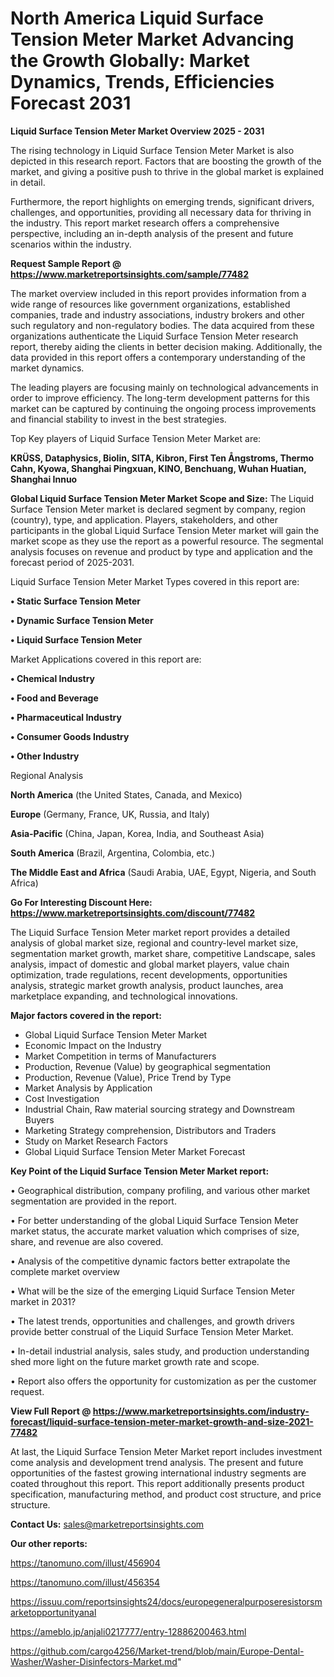 # North America Liquid Surface Tension Meter Market Advancing the Growth Globally: Market Dynamics, Trends, Efficiencies Forecast 2031

<Strong> Liquid Surface Tension Meter Market Overview 2025 - 2031</strong>

The rising technology in Liquid Surface Tension Meter Market is also depicted in this research report. Factors that are boosting the growth of the market, and giving a positive push to thrive in the global market is explained in detail.

Furthermore, the report highlights on emerging trends, significant drivers, challenges, and opportunities, providing all necessary data for thriving in the industry. This report market research offers a comprehensive perspective, including an in-depth analysis of the present and future scenarios within the industry.

<strong>Request Sample Report @ <a href=https://www.marketreportsinsights.com/sample/77482>https://www.marketreportsinsights.com/sample/77482</a></strong>

The market overview included in this report provides information from a wide range of resources like government organizations, established companies, trade and industry associations, industry brokers and other such regulatory and non-regulatory bodies. The data acquired from these organizations authenticate the Liquid Surface Tension Meter research report, thereby aiding the clients in better decision making. Additionally, the data provided in this report offers a contemporary understanding of the market dynamics.

The leading players are focusing mainly on technological advancements in order to improve efficiency. The long-term development patterns for this market can be captured by continuing the ongoing process improvements and financial stability to invest in the best strategies.

Top Key players of Liquid Surface Tension Meter Market are:

<strong>KRÜSS, Dataphysics, Biolin, SITA, Kibron, First Ten Ångstroms, Thermo Cahn, Kyowa, Shanghai Pingxuan, KINO, Benchuang, Wuhan Huatian, Shanghai Innuo</strong>

<strong><b>Global Liquid Surface Tension Meter Market Scope and Size:</b></strong>
The Liquid Surface Tension Meter market is declared segment by company, region (country), type, and application. Players, stakeholders, and other participants in the global Liquid Surface Tension Meter market will gain the market scope as they use the report as a powerful resource. The segmental analysis focuses on revenue and product by type and application and the forecast period of 2025-2031.

Liquid Surface Tension Meter Market Types covered in this report are:

<strong>• Static Surface Tension Meter

• Dynamic Surface Tension Meter

• Liquid Surface Tension Meter</strong>

Market Applications covered in this report are:

<strong>• Chemical Industry

• Food and Beverage

• Pharmaceutical Industry

• Consumer Goods Industry

• Other Industry</strong> 

Regional Analysis

<strong>North America</strong> (the United States, Canada, and Mexico)

<strong>Europe</strong> (Germany, France, UK, Russia, and Italy)

<strong>Asia-Pacific</strong> (China, Japan, Korea, India, and Southeast Asia)

<strong>South America</strong> (Brazil, Argentina, Colombia, etc.)

<strong>The Middle East and Africa</strong> (Saudi Arabia, UAE, Egypt, Nigeria, and South Africa)

<strong>Go For Interesting Discount Here: <a href=https://www.marketreportsinsights.com/discount/77482>https://www.marketreportsinsights.com/discount/77482</a></strong>

The Liquid Surface Tension Meter market report provides a detailed analysis of global market size, regional and country-level market size, segmentation market growth, market share, competitive Landscape, sales analysis, impact of domestic and global market players, value chain optimization, trade regulations, recent developments, opportunities analysis, strategic market growth analysis, product launches, area marketplace expanding, and technological innovations.

<strong><b>Major factors covered in the report:</b></strong>
<ul>
  <li>Global Liquid Surface Tension Meter Market </li>
  <li>Economic Impact on the Industry</li>
  <li>Market Competition in terms of Manufacturers</li>
  <li>Production, Revenue (Value) by geographical segmentation</li>
  <li>Production, Revenue (Value), Price Trend by Type</li>
  <li>Market Analysis by Application</li>
  <li>Cost Investigation</li>
  <li>Industrial Chain, Raw material sourcing strategy and Downstream Buyers</li>
  <li>Marketing Strategy comprehension, Distributors and Traders</li>
  <li>Study on Market Research Factors</li>
  <li>Global Liquid Surface Tension Meter Market Forecast</li>
</ul>

<strong><b>Key Point of the Liquid Surface Tension Meter Market report:</b></strong>

• Geographical distribution, company profiling, and various other market segmentation are provided in the report.

• For better understanding of the global Liquid Surface Tension Meter market status, the accurate market valuation which comprises of size, share, and revenue are also covered.

• Analysis of the competitive dynamic factors better extrapolate the complete market overview

• What will be the size of the emerging Liquid Surface Tension Meter market in 2031?

• The latest trends, opportunities and challenges, and growth drivers provide better construal of the Liquid Surface Tension Meter Market.

• In-detail industrial analysis, sales study, and production understanding shed more light on the future market growth rate and scope.

• Report also offers the opportunity for customization as per the customer request.

<strong><b>View Full Report @ <a href=https://www.marketreportsinsights.com/industry-forecast/liquid-surface-tension-meter-market-growth-and-size-2021-77482>https://www.marketreportsinsights.com/industry-forecast/liquid-surface-tension-meter-market-growth-and-size-2021-77482</a></b></strong>


At last, the Liquid Surface Tension Meter Market report includes investment come analysis and development trend analysis. The present and future opportunities of the fastest growing international industry segments are coated throughout this report. This report additionally presents product specification, manufacturing method, and product cost structure, and price structure.

<strong>Contact Us:</strong>
sales@marketreportsinsights.com

<strong>Our other reports:</strong>

<a href=https://tanomuno.com/illust/456904>https://tanomuno.com/illust/456904</a>

<a href=https://tanomuno.com/illust/456354>https://tanomuno.com/illust/456354</a>

<a href=https://issuu.com/reportsinsights24/docs/europegeneralpurposeresistorsmarketopportunityanal>https://issuu.com/reportsinsights24/docs/europegeneralpurposeresistorsmarketopportunityanal</a>

<a href=https://ameblo.jp/anjali0217777/entry-12886200463.html>https://ameblo.jp/anjali0217777/entry-12886200463.html</a>

<a href=https://github.com/cargo4256/Market-trend/blob/main/Europe-Dental-Washer/Washer-Disinfectors-Market.md>https://github.com/cargo4256/Market-trend/blob/main/Europe-Dental-Washer/Washer-Disinfectors-Market.md</a>"
